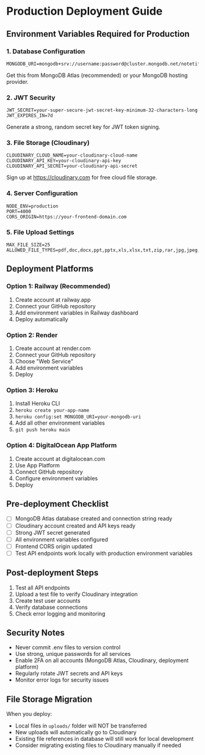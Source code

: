 # Production Deployment Guide

## Environment Variables Required for Production

### 1. Database Configuration
```
MONGODB_URI=mongodb+srv://username:password@cluster.mongodb.net/notetify
```
Get this from MongoDB Atlas (recommended) or your MongoDB hosting provider.

### 2. JWT Security
```
JWT_SECRET=your-super-secure-jwt-secret-key-minimum-32-characters-long
JWT_EXPIRES_IN=7d
```
Generate a strong, random secret key for JWT token signing.

### 3. File Storage (Cloudinary)
```
CLOUDINARY_CLOUD_NAME=your-cloudinary-cloud-name
CLOUDINARY_API_KEY=your-cloudinary-api-key
CLOUDINARY_API_SECRET=your-cloudinary-api-secret
```
Sign up at https://cloudinary.com for free cloud file storage.

### 4. Server Configuration
```
NODE_ENV=production
PORT=4000
CORS_ORIGIN=https://your-frontend-domain.com
```

### 5. File Upload Settings
```
MAX_FILE_SIZE=25
ALLOWED_FILE_TYPES=pdf,doc,docx,ppt,pptx,xls,xlsx,txt,zip,rar,jpg,jpeg,png,mp4,mov,mp3,wav
```

## Deployment Platforms

### Option 1: Railway (Recommended)
1. Create account at railway.app
2. Connect your GitHub repository
3. Add environment variables in Railway dashboard
4. Deploy automatically

### Option 2: Render
1. Create account at render.com
2. Connect your GitHub repository
3. Choose "Web Service"
4. Add environment variables
5. Deploy

### Option 3: Heroku
1. Install Heroku CLI
2. `heroku create your-app-name`
3. `heroku config:set MONGODB_URI=your-mongodb-uri`
4. Add all other environment variables
5. `git push heroku main`

### Option 4: DigitalOcean App Platform
1. Create account at digitalocean.com
2. Use App Platform
3. Connect GitHub repository
4. Configure environment variables
5. Deploy

## Pre-deployment Checklist

- [ ] MongoDB Atlas database created and connection string ready
- [ ] Cloudinary account created and API keys ready
- [ ] Strong JWT secret generated
- [ ] All environment variables configured
- [ ] Frontend CORS origin updated
- [ ] Test API endpoints work locally with production environment variables

## Post-deployment Steps

1. Test all API endpoints
2. Upload a test file to verify Cloudinary integration
3. Create test user accounts
4. Verify database connections
5. Check error logging and monitoring

## Security Notes

- Never commit .env files to version control
- Use strong, unique passwords for all services
- Enable 2FA on all accounts (MongoDB Atlas, Cloudinary, deployment platform)
- Regularly rotate JWT secrets and API keys
- Monitor error logs for security issues

## File Storage Migration

When you deploy:
- Local files in `uploads/` folder will NOT be transferred
- New uploads will automatically go to Cloudinary
- Existing file references in database will still work for local development
- Consider migrating existing files to Cloudinary manually if needed